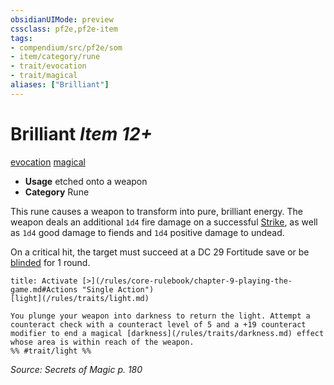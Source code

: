 ```yaml
---
obsidianUIMode: preview
cssclass: pf2e,pf2e-item
tags:
- compendium/src/pf2e/som
- item/category/rune
- trait/evocation
- trait/magical
aliases: ["Brilliant"]
---
```

# Brilliant *Item 12+*  
[evocation](/rules/traits/evocation.md)  [magical](/rules/traits/magical.md)  

- **Usage** etched onto a weapon
- **Category** Rune

This rune causes a weapon to transform into pure, brilliant energy. The weapon deals an additional `1d4` fire damage on a successful [Strike](/rules/actions/strike.md), as well as `1d4` good damage to fiends and `1d4` positive damage to undead.

On a critical hit, the target must succeed at a DC 29 Fortitude save or be [blinded](/rules/conditions.md#Blinded) for 1 round.

```ad-embed-ability
title: Activate [>](/rules/core-rulebook/chapter-9-playing-the-game.md#Actions "Single Action")
[light](/rules/traits/light.md)  

You plunge your weapon into darkness to return the light. Attempt a counteract check with a counteract level of 5 and a +19 counteract modifier to end a magical [darkness](/rules/traits/darkness.md) effect whose area is within reach of the weapon.  
%% #trait/light %%
```

*Source: Secrets of Magic p. 180*